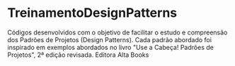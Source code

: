 # TreinamentoDesignPatterns

Códigos desenvolvidos com o objetivo de facilitar o estudo e compreensão dos Padrões de Projetos (Design Patterns).
Cada padrão abordado foi inspirado em exemplos abordados no livro "Use a Cabeça! Padrões de Projetos", 2ª edição revisada. Editora Alta Books